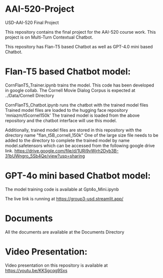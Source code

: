 # AAI-520-Project
USD-AAI-520 Final Project

This repository contains the final project for the AAI-520 course work. 
This project is on Multi-Turn Contextual Chatbot. 

This repository has Flan-T5 based Chatbot as well as GPT-4.0 mini based Chatbot. 

Flan-T5 based Chatbot model:
============================
CornFlanT5_Trainer.ipynb trains the model. This code has been developed in google collab. 
The Cornell Movie Dialog Corpus is expected at ../Data/Cornell Directory

CornFlanT5_Chatbot.ipynb runs the chatbot with the trained model files
Trained model files are loaded to the hugging face repository 'mniazm/t5cornel150k'
The trained model is loaded from the above repository and the chatbot interface will use this model. 

Additionally, trained model files are stored in this repository with the directory name "flan_t5B_cornell_150k"
One of the large size file needs to be added to the directory to complete the trained model by name model.safetensors
which can be accessed from the following google drive link. 
https://drive.google.com/file/d/1URi9vWjrh2Dyb3B-31bUWngro_5Sb4Qe/view?usp=sharing

GPT-4o mini based Chatbot model:
================================
The model training code is available at Gpt4o_Mini.ipynb

The live link is running at https://group3-usd.streamlit.app/

Documents
=========
All the documents are available at the Documents Directory

Video Presentation:
==================
Video presentation on this repository is available at 
https://youtu.be/KKSgcqg9Sxs
